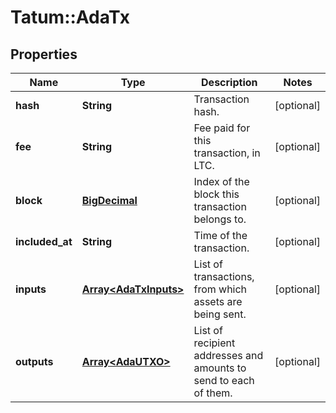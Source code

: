 # Tatum::AdaTx

## Properties
Name | Type | Description | Notes
------------ | ------------- | ------------- | -------------
**hash** | **String** | Transaction hash. | [optional] 
**fee** | **String** | Fee paid for this transaction, in LTC. | [optional] 
**block** | [**BigDecimal**](BigDecimal.md) | Index of the block this transaction belongs to. | [optional] 
**included_at** | **String** | Time of the transaction. | [optional] 
**inputs** | [**Array&lt;AdaTxInputs&gt;**](AdaTxInputs.md) | List of transactions, from which assets are being sent. | [optional] 
**outputs** | [**Array&lt;AdaUTXO&gt;**](AdaUTXO.md) | List of recipient addresses and amounts to send to each of them. | [optional] 

